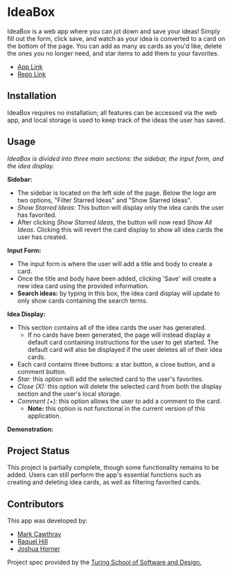 # IdeaBox

IdeaBox is a web app where you can jot down and save your ideas! Simply fill out the form, click save, and watch as your idea is converted to a card on the bottom of the page. You can add as many as cards as you'd like, delete the ones you no longer need, and star items to add them to your favorites.

- [App Link](https://mtcawthray.github.io/idea-box/)
- [Repo Link](https://github.com/MTCawthray/idea-box)

## Installation

IdeaBox requires no installation; all features can be accessed via the web app, and local storage is used to keep track of the ideas the user has saved.

## Usage

*IdeaBox is divided into three main sections: the sidebar, the input form, and the idea display.*

**Sidebar:**
- The sidebar is located on the left side of the page. Below the logo are two options, "Filter Starred Ideas" and "Show Starred Ideas".
- *Show Starred Ideas:* This button will display only the idea cards the user has favorited.
- After clicking *Show Starred Ideas*, the button will now read *Show All Ideas*. Clicking this will revert the card display to show all idea cards the user has created.

**Input Form:**
- The input form is where the user will add a title and body to create a card.
- Once the title and body have been added, clicking 'Save' will create a new idea card using the provided information.
- **Search ideas:** by typing in this box, the idea card display will update to only show cards containing the search terms.

**Idea Display:**
- This section contains all of the idea cards the user has generated.
  - If no cards have been generated, the page will instead display a default card containing instructions for the user to get started. The default card will also be displayed if the user deletes all of their idea cards.
- Each card contains three buttons: a star button, a close button, and a comment button.
- *Star:* this option will add the selected card to the user's favorites.
- *Close (X):* this option will delete the selected card from both the display section and the user's local storage.
- *Comment (+):* this option allows the user to add a comment to the card.
  - **Note:** this option is not functional in the current version of this application.

**Demonstration:**



## Project Status

This project is partially complete, though some functionality remains to be added. Users can still perform the app's essential functions such as creating and deleting idea cards, as well as filtering favorited cards.

## Contributors

This app was developed by:
- [Mark Cawthray](https://github.com/MTCawthray)
- [Raquel Hill](https://github.com/Raquelhill)
- [Joshua Horner](https://github.com/jphorner)

Project spec provided by the [Turing School of Software and Design.](https://turing.edu/)
